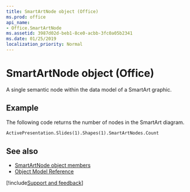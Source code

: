 ```yaml
---
title: SmartArtNode object (Office)
ms.prod: office
api_name:
- Office.SmartArtNode
ms.assetid: 3987d02d-beb1-8ce0-acbb-3fc0a05b2341
ms.date: 01/25/2019
localization_priority: Normal
---
```



# SmartArtNode object (Office)

A single semantic node within the data model of a SmartArt graphic.


## Example

The following code returns the number of nodes in the SmartArt diagram.


```vb
ActivePresentation.Slides(1).Shapes(1).SmartArtNodes.Count 
```


## See also

- [SmartArtNode object members](overview/Library-Reference/smartartnode-members-office.md)
- [Object Model Reference](overview/Library-Reference/reference-object-library-reference-for-office.md)




[!include[Support and feedback](~/includes/feedback-boilerplate.md)]